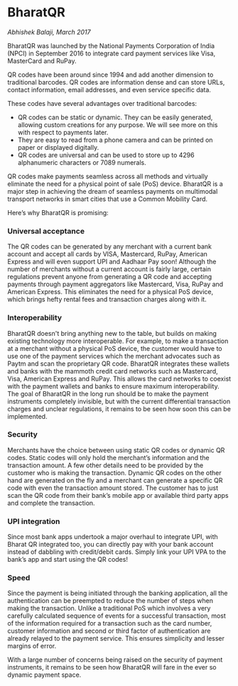 # **BharatQR**

_Abhishek Balaji, March 2017_

BharatQR was launched by the National Payments Corporation of India \(NPCI\) in September 2016 to integrate card payment services like Visa, MasterCard and RuPay.

QR codes have been around since 1994 and add another dimension to traditional barcodes. QR codes are information dense and can store URLs, contact information, email addresses, and even service specific data.

These codes have several advantages over traditional barcodes:

* QR codes can be static or dynamic. They can be easily generated, allowing custom creations for any purpose. We will see more on this with respect to payments later.
* They are easy to read from a phone camera and can be printed on paper or displayed digitally.
* QR codes are universal and can be used to store up to 4296 alphanumeric characters or 7089 numerals. 

QR codes make payments seamless across all methods and virtually eliminate the need for a physical point of sale \(PoS\) device. BharatQR is a major step in achieving the dream of seamless payments on multimodal transport networks in smart cities that use a Common Mobility Card.

Here’s why BharatQR is promising:

### Universal acceptance

The QR codes can be generated by any merchant with a current bank account and accept all cards by VISA, Mastercard, RuPay, American Express and will even support UPI and Aadhaar Pay soon! Although the number of merchants without a current account is fairly large, certain regulations prevent anyone from generating a QR code and accepting payments through payment aggregators like Mastercard, Visa, RuPay and American Express. This eliminates the need for a physical PoS device, which brings hefty rental fees and transaction charges along with it.

### Interoperability

BharatQR doesn't bring anything new to the table, but builds on making existing technology more interoperable. For example, to make a transaction at a merchant without a physical PoS device, the customer would have to use one of the payment services which the merchant advocates such as Paytm and scan the proprietary QR code. BharatQR integrates these wallets and banks with the mammoth credit card networks such as Mastercard, Visa, American Express and RuPay. This allows the card networks to coexist with the payment wallets and banks to ensure maximum interoperability. The goal of BharatQR in the long run should be to make the payment instruments completely invisible, but with the current differential transaction charges and unclear regulations, it remains to be seen how soon this can be implemented.

### Security

Merchants have the choice between using static QR codes or dynamic QR codes. Static codes will only hold the merchant’s information and the transaction amount. A few other details need to be provided by the customer who is making the transaction. Dynamic QR codes on the other hand are generated on the fly and a merchant can generate a specific QR code with even the transaction amount stored. The customer has to just scan the QR code from their bank’s mobile app or available third party apps and complete the transaction.

### UPI integration

Since most bank apps undertook a major overhaul to integrate UPI, with Bharat QR integrated too, you can directly pay with your bank account instead of dabbling with credit/debit cards. Simply link your UPI VPA to the bank’s app and start using the QR codes!

### Speed

Since the payment is being initiated through the banking application, all the authentication can be preempted to reduce the number of steps when making the transaction. Unlike a traditional PoS which involves a very carefully calculated sequence of events for a successful transaction, most of the information required for a transaction such as the card number, customer information and second or third factor of authentication are already relayed to the payment service. This ensures simplicity and lesser margins of error.

With a large number of concerns being raised on the security of payment instruments, it remains to be seen how BharatQR will fare in the ever so dynamic payment space.

